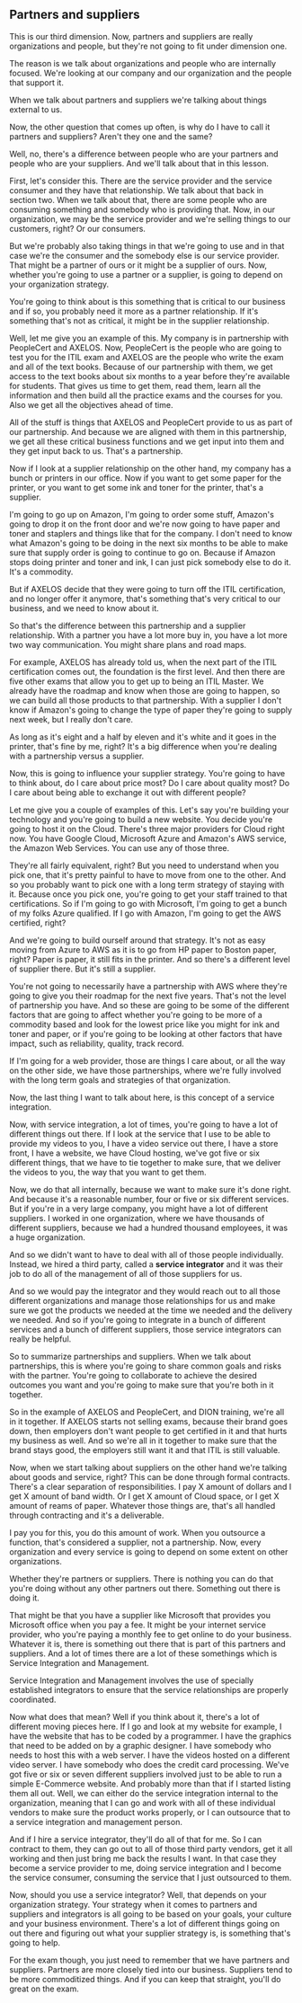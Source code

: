 ## Partners and suppliers

This is our third dimension. Now, partners and suppliers are really organizations and people, but they're not going to fit under dimension one.

The reason is we talk about organizations and people who are internally focused. We're looking at our company and our organization and the people that support it.

When we talk about partners and suppliers we're talking about things external to us.

Now, the other question that comes up often, is why do I have to call it partners and suppliers? Aren't they one and the same?

Well, no, there's a difference between people who are your partners and people who are your suppliers. And we'll talk about that in this lesson.

First, let's consider this. There are the service provider and the service consumer and they have that relationship. We talk about that back in section two. When we talk about that, there are some people who are consuming something and somebody who is providing that. Now, in our organization, we may be the service provider and we're selling things to our customers, right? Or our consumers.

But we're probably also taking things in that we're going to use and in that case we're the consumer and the somebody else is our service provider. That might be a partner of ours or it might be a supplier of ours. Now, whether you're going to use a partner or a supplier, is going to depend on your organization strategy. 

You're going to think about is this something that is critical to our business and if so, you probably need it more as a partner relationship. If it's something that's not as critical, it might be in the supplier relationship. 

Well, let me give you an example of this. My company is in partnership with PeopleCert and AXELOS. Now, PeopleCert is the people who are going to test you for the ITIL exam and AXELOS are the people who write the exam and all of the text books. Because of our partnership with them, we get access to the text books about six months to a year before they're available for students. That gives us time to get them, read them, learn all the information and then build all the practice exams and the courses for you. Also we get all the objectives ahead of time.

All of the stuff is things that AXELOS and PeopleCert provide to us as part of our partnership. And because we are aligned with them in this partnership, we get all these critical business functions and we get input into them and they get input back to us. That's a partnership.

Now if I look at a supplier relationship on the other hand, my company has a bunch or printers in our office. Now if you want to get some paper for the printer, or you want to get some ink and toner for the printer, that's a supplier.

I'm going to go up on Amazon, I'm going to order some stuff, Amazon's going to drop it on the front door and we're now going to have paper and toner and staplers and things like that for the company. I don't need to know what Amazon's going to be doing in the next six months to be able to make sure that supply order is going to continue to go on. Because if Amazon stops doing printer and toner and ink, I can just pick somebody else to do it. It's a commodity.

But if AXELOS decide that they were going to turn off the ITIL certification, and no longer offer it anymore, that's something that's very critical to our business, and we need to know about it.

So that's the difference between this partnership and a supplier relationship. With a partner you have a lot more buy in, you have a lot more two way communication. You might share plans and road maps. 

For example, AXELOS has already told us, when the next part of the ITIL certification comes out, the foundation is the first level. And then there are five other exams that allow you to get up to being an ITIL Master. We already have the roadmap and know when those are going to happen, so we can build all those products to that partnership. With a supplier I don't know if Amazon's going to change the type of paper they're going to supply next week, but I really don't care.

As long as it's eight and a half by eleven and it's white and it goes in the printer, that's fine by me, right? It's a big difference when you're dealing with a partnership  versus a supplier. 

Now, this is going to influence your supplier strategy. You're going to have to think about, do I care about price most? Do I care about quality most? Do I care about being able to exchange it out with different people?

Let me give you a couple of examples of this. Let's say you're building your technology  and you're going to build a new website. You decide you're going to host it on the Cloud. There's three major providers for Cloud right now. You have Google Cloud, Microsoft Azure  and Amazon's AWS service, the Amazon Web Services. You can use any of those three.

They're all fairly equivalent, right? But you need to understand when you pick one, that it's pretty painful to have to move from one to the other. And so you probably want to pick one with a long term strategy of staying with it. Because once you pick one, you're going to get your staff trained to that certifications. So if I'm going to go with Microsoft, I'm going to get a bunch of my folks Azure qualified. If I go with Amazon, I'm going to get the AWS certified, right?

And we're going to build ourself around that strategy. It's not as easy moving from Azure to AWS as it is to go from HP paper to Boston paper, right? Paper is paper, it still fits in the printer. And so there's a different level of supplier there. But it's still a supplier.

You're not going to necessarily have a partnership with AWS where they're going to give you their roadmap for the next five years. That's not the level of partnership you have.  And so these are going to be some of the different factors that are going to affect whether you're going to be more of a commodity based and look for the lowest price like you might for ink and toner and paper, or if you're going to be looking at other factors that have impact, such as reliability, quality, track record.

If I'm going for a web provider, those are things I care about, or all the way on the other side, we have those partnerships, where we're fully involved with the long term goals and strategies of that organization.

Now, the last thing I want to talk about here, is this concept of a service integration.

Now, with service integration, a lot of times, you're going to have a lot of different things out there. If I look at the service that I use to be able to provide my videos to you, I have a video service out there, I have a store front, I have a website, we have Cloud hosting, we've got five or six different things, that we have to tie together to make sure, that we deliver the videos to you, the way that you want to get them.

Now, we do that all internally, because we want to make sure it's done right. And because it's a reasonable number, four or five or six different services. But if you're in a very large company, you might have a lot of different suppliers. I worked in one organization, where we have thousands of different suppliers, because we had a hundred thousand employees, it was a huge organization.

And so we didn't want to have to deal with all of those people individually. Instead, we hired a third party, called a __service integrator__ and it was their job to do all of the management of all of those suppliers for us.

And so we would pay the integrator and they would reach out to all those different organizations and manage those relationships for us and make sure we got the products we needed at the time we needed and the delivery we needed. And so if you're going to integrate in a bunch of different services and a bunch of different suppliers, those service integrators can really be helpful.

So to summarize partnerships and suppliers. When we talk about partnerships, this is where you're going to share common goals and risks with the partner. You're going to collaborate to achieve the desired outcomes you want and you're going to make sure that you're both in it together.

So in the example of AXELOS and PeopleCert, and DION training, we're all in it together. If AXELOS starts not selling exams, because their brand goes down, then employers don't want people to get certified in it and that hurts my business as well. And so we're all in it together to make sure that the brand stays good, the employers still want it and that ITIL is still valuable.

Now, when we start talking about suppliers on the other hand we're talking about goods and service, right? This can be done through formal contracts. There's a clear separation of responsibilities. I pay X amount of dollars and I get X amount of band width. Or I get X amount of Cloud space, or I get X amount of reams of paper. Whatever those things are, that's all handled through contracting and it's a deliverable. 

I pay you for this, you do this amount of work. When you outsource a function, that's considered a supplier, not a partnership. Now, every organization and every service is going to depend on some extent on other organizations.

Whether they're partners or suppliers. There is nothing you can do that you're doing without any other partners out there. Something out there is doing it.

That might be that you have a supplier like Microsoft that provides you Microsoft office when you pay a fee. It might be your internet service provider, who you're paying a monthly fee to get online to do your business. Whatever it is, there is something out there that is part of this partners and suppliers. And a lot of times there are a lot of these somethings which is Service Integration and Management.

Service Integration and Management involves the use of specially established integrators to ensure that the service relationships are properly coordinated.

Now what does that mean? Well if you think about it, there's a lot of different moving pieces here. If I go and look at my website for example, I have the website that has to be coded by a programmer. I have the graphics that need to be added on by a graphic designer. I have somebody who needs to host this with a web server. I have the videos hosted on a different video server. I have somebody who does the credit card processing. We've got five or six or seven different suppliers involved just to be able to run a simple E-Commerce website. And probably more than that if I started listing them all out. Well, we can either do the service integration internal to the organization, meaning that I can go and work with all of these individual vendors to make sure the product works properly,  or I can outsource that to a service integration and management person.

And if I hire a service integrator, they'll do all of that for me. So I can contract to them, they can go out to all of those third party vendors, get it all working and then just bring me back the results I want. In that case they become a service provider to me, doing service integration and I become the service consumer, consuming the service that I just outsourced to them.

Now, should you use a service integrator? Well, that depends on your organization strategy. Your strategy when it comes to partners and suppliers and integrators is all going to be based on your goals, your culture and your business environment. There's a lot of different things going on out there and figuring out what your supplier strategy is, is something that's going to help.

For the exam though, you just need to remember that we have partners and suppliers. Partners are more closely tied into our business. Suppliers tend to be more commoditized things. And if you can keep that straight, you'll do great on the exam.